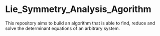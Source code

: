 # Lie_Symmetry_Analysis_Agorithm
This repository aims to build an algorithm that is able to find, reduce and solve the determinant equations of an arbitrary system. 
